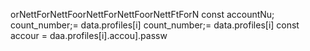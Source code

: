 orNettForNettFoorNettForNettFoorNettFtForN
        const accountNu;   
count_number;= data.profiles[i]
count_number;= data.profiles[i]
        const accour = daa.profiles[i].accou].passw
